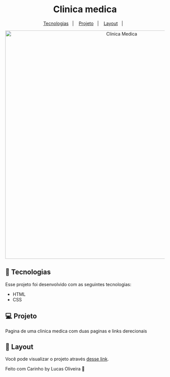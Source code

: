 <h1 align="center">
  Clinica medica
</h1>

<p align="center">
  <a href="#-tecnologias">Tecnologias</a>&nbsp;&nbsp;&nbsp;|&nbsp;&nbsp;&nbsp;
  <a href="#-projeto">Projeto</a>&nbsp;&nbsp;&nbsp;|&nbsp;&nbsp;&nbsp;
  <a href="#-layout">Layout</a>&nbsp;&nbsp;&nbsp;|&nbsp;&nbsp;&nbsp;
</p>
<p align="center">
   <img alt="Clinica Medica" title="Clinica medica" src="https://github.com/LuskarDev/livro/blob/main/Screenshot%20from%202022-05-08%2023-04-42.png" width="720px" />
</p>

## 🚀 Tecnologias

Esse projeto foi desenvolvido com as seguintes tecnologias:

- HTML
- CSS

## 💻 Projeto
Pagina de uma clinica medica com duas paginas e links derecionais

## 🔖 Layout

Você pode visualizar o projeto através [desse link](https://luskardev.github.io/Clinica/).


Feito com Carinho by Lucas Oliveira :wave:
